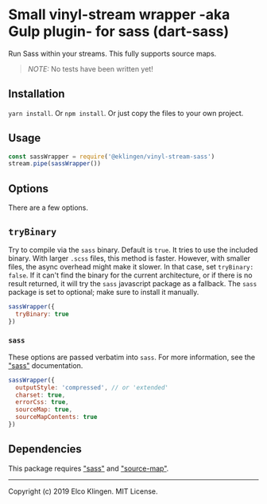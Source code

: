 
# Small vinyl-stream wrapper -aka Gulp plugin- for sass (dart-sass)

Run Sass within your streams. This fully supports source maps.

> *NOTE:* No tests have been written yet!

## Installation

`yarn install`. Or `npm install`. Or just copy the files to your own project.

## Usage

```javascript
const sassWrapper = require('@eklingen/vinyl-stream-sass')
stream.pipe(sassWrapper())
```

## Options

There are a few options.

## `tryBinary`

Try to compile via the `sass` binary. Default is `true`. It tries to use the included binary. With larger `.scss` files, this method is faster. However, with smaller files, the async overhead might make it slower. In that case, set `tryBinary: false`. If it can't find the binary for the current architecture, or if there is no result returned, it will try the `sass` javascript package as a fallback. The `sass` package is set to optional; make sure to install it manually.

```javascript
sassWrapper({
  tryBinary: true
})
```

### `sass`

These options are passed verbatim into `sass`. For more information, see the ["sass"](https://www.npmjs.com/package/sass) documentation.

```javascript
sassWrapper({
  outputStyle: 'compressed', // or 'extended'
  charset: true,
  errorCss: true,
  sourceMap: true,
  sourceMapContents: true
})
```

## Dependencies

This package requires ["sass"](https://www.npmjs.com/package/sass) and ["source-map"](https://www.npmjs.com/package/source-map).

---

Copyright (c) 2019 Elco Klingen. MIT License.
